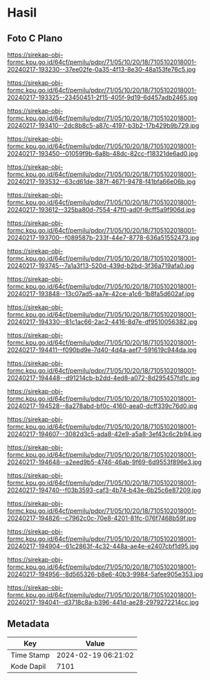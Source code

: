 # Hasil

## Foto C Plano

https://sirekap-obj-formc.kpu.go.id/64cf/pemilu/pdpr/71/05/10/20/18/7105102018001-20240217-193230--37ee02fe-0a35-4f13-8e30-48a153fe76c5.jpg

https://sirekap-obj-formc.kpu.go.id/64cf/pemilu/pdpr/71/05/10/20/18/7105102018001-20240217-193325--23450451-2f15-405f-9d19-6d457adb2465.jpg

https://sirekap-obj-formc.kpu.go.id/64cf/pemilu/pdpr/71/05/10/20/18/7105102018001-20240217-193410--2dc8b8c5-a87c-4197-b3b2-17b429b9b729.jpg

https://sirekap-obj-formc.kpu.go.id/64cf/pemilu/pdpr/71/05/10/20/18/7105102018001-20240217-193450--01059f9b-6a8b-48dc-82cc-f18321de6ad0.jpg

https://sirekap-obj-formc.kpu.go.id/64cf/pemilu/pdpr/71/05/10/20/18/7105102018001-20240217-193532--63cd61de-387f-4671-9478-f41bfa66e06b.jpg

https://sirekap-obj-formc.kpu.go.id/64cf/pemilu/pdpr/71/05/10/20/18/7105102018001-20240217-193612--325ba80d-7554-47f0-ad0f-9cff5a9f906d.jpg

https://sirekap-obj-formc.kpu.go.id/64cf/pemilu/pdpr/71/05/10/20/18/7105102018001-20240217-193700--f089587b-233f-44e7-8778-636a51552473.jpg

https://sirekap-obj-formc.kpu.go.id/64cf/pemilu/pdpr/71/05/10/20/18/7105102018001-20240217-193745--7a1a3f13-520d-439d-b2bd-3f36a719afa0.jpg

https://sirekap-obj-formc.kpu.go.id/64cf/pemilu/pdpr/71/05/10/20/18/7105102018001-20240217-193848--13c07ad5-aa7e-42ce-a1c6-1b8fa5d602af.jpg

https://sirekap-obj-formc.kpu.go.id/64cf/pemilu/pdpr/71/05/10/20/18/7105102018001-20240217-194330--81c1ac66-2ac2-4416-8d7e-df9510056382.jpg

https://sirekap-obj-formc.kpu.go.id/64cf/pemilu/pdpr/71/05/10/20/18/7105102018001-20240217-194411--f090bd9e-7d40-4d4a-aef7-591619c944da.jpg

https://sirekap-obj-formc.kpu.go.id/64cf/pemilu/pdpr/71/05/10/20/18/7105102018001-20240217-194448--d91214cb-b2dd-4ed8-a072-8d295457fd1c.jpg

https://sirekap-obj-formc.kpu.go.id/64cf/pemilu/pdpr/71/05/10/20/18/7105102018001-20240217-194528--8a278abd-bf0c-4160-aea0-dcff339c76d0.jpg

https://sirekap-obj-formc.kpu.go.id/64cf/pemilu/pdpr/71/05/10/20/18/7105102018001-20240217-194607--3082d3c5-ada8-42e9-a5a8-3ef43c6c2b94.jpg

https://sirekap-obj-formc.kpu.go.id/64cf/pemilu/pdpr/71/05/10/20/18/7105102018001-20240217-194648--a2eed9b5-4746-46ab-9f69-6d9553f896e3.jpg

https://sirekap-obj-formc.kpu.go.id/64cf/pemilu/pdpr/71/05/10/20/18/7105102018001-20240217-194740--f03b3593-caf3-4b74-b43e-6b25c6e87209.jpg

https://sirekap-obj-formc.kpu.go.id/64cf/pemilu/pdpr/71/05/10/20/18/7105102018001-20240217-194826--c7962c0c-70e8-4201-81fc-076f7468b59f.jpg

https://sirekap-obj-formc.kpu.go.id/64cf/pemilu/pdpr/71/05/10/20/18/7105102018001-20240217-194904--61c2863f-4c32-448a-ae4e-e2407cbf1d95.jpg

https://sirekap-obj-formc.kpu.go.id/64cf/pemilu/pdpr/71/05/10/20/18/7105102018001-20240217-194956--8d565326-b8e6-40b3-9984-5afee905e353.jpg

https://sirekap-obj-formc.kpu.go.id/64cf/pemilu/pdpr/71/05/10/20/18/7105102018001-20240217-194041--d3718c8a-b396-441d-ae28-2979272214cc.jpg


## Metadata

| Key        | Value               |
| ---------- | ------------------- |
| Time Stamp | 2024-02-19 06:21:02 |
| Kode Dapil | 7101                |



